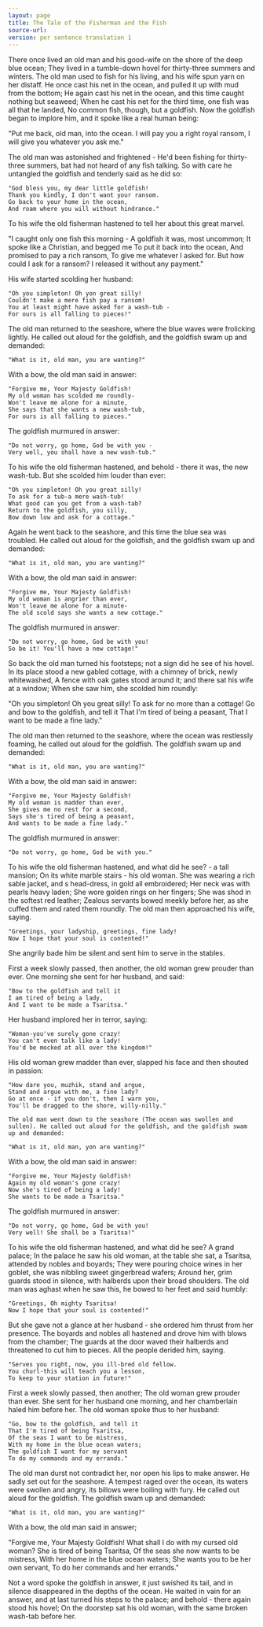 ```yaml
---
layout: page
title: The Tale of the Fisherman and the Fish
source-url: 
version: per sentence translation 1
---
```


There once lived an old man and his good-wife on the shore of the deep blue ocean; They lived in a tumble-down hovel for thirty-three summers and winters. The old man used to fish for his living, and his wife spun yarn on her distaff. He once cast his net in the ocean, and pulled it up with mud from the bottom; He again cast his net in the ocean, and this time caught nothing but seaweed; When he cast his net for the third time, one fish was all that he landed, No common fish, though, but a goldfish. Now the goldfish began to implore him, and it spoke like a real human being:

"Put me back, old man, into the ocean. 
	I will pay you a right royal ransom,
	I will give you whatever you ask me."

The old man was astonished and frightened - He'd been fishing for thirty-three summers, bat had not heard of any fish talking. So with care he untangled the goldfish and tenderly said as he did so:

	"God bless you, my dear little goldfish!
	Thank you kindly, I don't want your ransom.
	Go back to your home in the ocean,
	And roam where you will without hindrance."

To his wife the old fisherman hastened to tell her about this great marvel.

"I caught only one fish this morning -
	A goldfish it was, most uncommon;
	It spoke like a Christian, and begged me
	To put it back into the ocean,
	And promised to pay a rich ransom,
	To give me whatever I asked for.
	But how could I ask for a ransom?
	I released it without any payment."

His wife started scolding her husband:

	"Oh you simpleton! Oh yon great silly!
	Couldn't make a mere fish pay a ransom!
	You at least might have asked for a wash-tub -
	For ours is all falling to pieces!"

The old man returned to the seashore, where the blue waves were frolicking lightly. He called out aloud for the goldfish, and the goldfish swam up and demanded:

	"What is it, old man, you are wanting?"

With a bow, the old man said in answer:

	"Forgive me, Your Majesty Goldfish!
	My old woman has scolded me roundly-
	Won't leave me alone for a minute,
	She says that she wants a new wash-tub,
	For ours is all falling to pieces."

The goldfish murmured in answer:

	"Do not worry, go home, God be with you -
	Very well, you shall have a new wash-tub."

To his wife the old fisherman hastened, and behold - there it was, the new wash-tub. But she scolded him louder than ever:

	"Oh you simpleton! Oh you great silly!
	To ask for a tub-a mere wash-tub!
	What good can you get from a wash-tab?
	Return to the goldfish, you silly,
	Bow down low and ask for a cottage."

Again he went back to the seashore, and this time the blue sea was troubled. He called out aloud for the goldfish, and the goldfish swam up and demanded:

	"What is it, old man, you are wanting?"

With a bow, the old man said in answer:

	"Forgive me, Your Majesty Goldfish!
	My old woman is angrier than ever,
	Won't leave me alone for a minute-
	The old scold says she wants a new cottage."

The goldfish murmured in answer:

	"Do not worry, go home, God be with you!
	So be it! You'll have a new cottage!"

So back the old man turned his footsteps; not a sign did he see of his hovel. In its place stood a new gabled cottage, with a chimney of brick, newly whitewashed, A fence with oak gates stood around it; and there sat his wife at a window; When she saw him, she scolded him roundly:

"Oh you simpleton! Oh you great silly!
	To ask for no more than a cottage!
	Go and bow to the goldfish, and tell it
	That I'm tired of being a peasant,
	That I want to be made a fine lady."

The old man then returned to the seashore, where the ocean was restlessly foaming, he called out aloud for the goldfish. The goldfish swam up and demanded:

	"What is it, old man, you are wanting?"

With a bow, the old man said in answer:

	"Forgive me, Your Majesty Goldfish!
	My old woman is madder than ever,
	She gives me no rest for a second,
	Says she's tired of being a peasant,
	And wants to be made a fine lady."

The goldfish murmured in answer:

	"Do not worry, go home, God be with you."

To his wife the old fisherman hastened, and what did he see? - a tall mansion; On its white marble stairs - his old woman. She was wearing a rich sable jacket, and s head-dress, in gold all embroidered; Her neck was with pearls heavy laden; She wore golden rings on her fingers; She was shod in the softest red leather; Zealous servants bowed meekly before her, as she cuffed them and rated them roundly. The old man then approached his wife, saying.

	"Greetings, your ladyship, greetings, fine lady!
	Now I hope that your soul is contented!"

She angrily bade him be silent and sent him to serve in the stables.

First a week slowly passed, then another, the old woman grew prouder than ever. One morning she sent for her husband, and said:

	"Bow to the goldfish and tell it
	I am tired of being a lady,
	And I want to be made a Tsaritsa."

Her husband implored her in terror, saying:

	"Woman-you've surely gone crazy!
	You can't even talk like a lady!
	You'd be mocked at all over the kingdom!"

His old woman grew madder than ever, slapped his face and then shouted in passion:

	"How dare you, muzhik, stand and argue,
	Stand and argue with me, a fine lady?
	Go at once - if you don't, then I warn you,
	You'll be dragged to the shore, willy-nilly."

    The old man went down to the seashore (The ocean was swollen and sullen). He called out aloud for the goldfish, and the goldfish swam up and demanded:

	"What is it, old man, yon are wanting?"
With a bow, the old man said in answer:

	"Forgive me, Your Majesty Goldfish!
	Again my old woman's gone crazy!
	Now she's tired of being a lady!
	She wants to be made a Tsaritsa."

The goldfish murmured in answer:

	"Do not worry, go home, God be with you!
	Very well! She shall be a Tsaritsa!"

To his wife the old fisherman hastened, and what did he see? A grand palace; In the palace he saw his old woman, at the table she sat, a Tsaritsa, attended by nobles and boyards; They were pouring choice wines in her goblet, she was nibbling sweet gingerbread wafers; Around her, grim guards stood in silence, with halberds upon their broad shoulders. The old man was aghast when he saw this, he bowed to her feet and said humbly:

	"Greetings, Oh mighty Tsaritsa!
	Now I hope that your soul is contented!"

But she gave not a glance at her husband - she ordered him thrust from her presence. The boyards and nobles all hastened and drove him with blows from the chamber; The guards at the door waved their halberds and threatened to cut him to pieces. All the people derided him, saying.

	"Serves you right, now, you ill-bred old fellow.
	You churl-this will teach you a lesson,
	To keep to your station in future!"

First a week slowly passed, then another; The old woman grew prouder than ever. She sent for her husband one morning, and her chamberlain haled him before her. The old woman spoke thus to her husband:

	"Go, bow to the goldfish, and tell it
	That I'm tired of being Tsaritsa,
	Of the seas I want to be mistress,
	With my home in the blue ocean waters;
	The goldfish I want for my servant
	To do my commands and my errands."

The old man durst not contradict her, nor open his lips to make answer. He sadly set out for the seashore. A tempest raged over the ocean, its waters were swollen and angry, its billows were boiling with fury. He called out aloud for the goldfish. The goldfish swam up and demanded:

	"What is it, old man, you are wanting?"

With a bow, the old man said in answer;

"Forgive me, Your Majesty Goldfish!
	What shall I do with my cursed old woman?
	She is tired of being Tsaritsa,
	Of the seas she now wants to be mistress,
	With her home in the blue ocean waters;
	She wants you to be her own servant,
	To do her commands and her errands."
    
Not a word spoke the goldfish in answer, it just swished its tail, and in silence disappeared in the depths of the ocean. He waited in vain for an answer, and at last turned his steps to the palace; and behold - there again stood his hovel; On the doorstep sat his old woman, with the same broken wash-tab before her.


